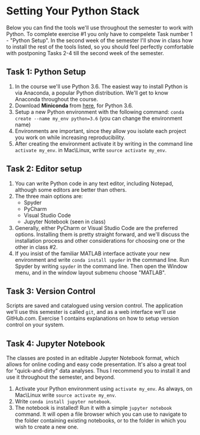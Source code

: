 # Setting Your Python Stack

Below you can find the tools we'll use throughout the semester to work with Python. To complete exercise #1 you only have
to compelete Task number 1 - "Python Setup". In the second week of the semester I'll show in class how to install
the rest of the tools listed, so you should feel perfectly comfortable with postponing Tasks 2-4 till the second
week of the semester.

## Task 1: Python Setup
1. In the course we'll use Python 3.6. The easiest way to install Python is via 
Anaconda, a popular Python distribution. We'll get to know Anaconda throughout
the course.
2. Download __Miniconda__ from [here](https://conda.io/miniconda.html), for Python 3.6.
3. Setup a new Python environment with the following command: 
`conda create --name my_env python=3.6` (you can change the environment name)
4. Environments are important, since they allow you isolate each project you work on
while increasing reproducibility.
5. After creating the environment activate it by writing in the command line `activate my_env`. 
in Mac\Linux, write `source activate my_env`. 

## Task 2: Editor setup
1. You can write Python code in any text editor, including Notepad, although some
editors are better than others.
2. The three main options are:
    - Spyder
    - PyCharm
    - Visual Studio Code
    - Jupyter Notebook (seen in class)
3. Generally, either PyCharm or Visual Studio Code are the preferred options. Installing
them is pretty straight forward, and we'll discuss the installation process and other considerations for choosing
 one or the other in class #2.
3. If you insist of the familiar MATLAB interface activate your new environment
 and write `conda install spyder` in the command line. Run Spyder by writing
 `spyder` in the command line. Then open the Window menu, and in the window layout submenu 
 choose "MATLAB".

## Task 3: Version Control
Scripts are saved and catalogued using version control. The application we'll use this semester is called `git`, and
as a web interface we'll use GitHub.com. Exercise 1 contains explanations on how to setup version control on
your system.

## Task 4: Jupyter Notebook
The classes are posted in an editable Jupyter Notebook format, which allows for online coding and easy code presentation.
It's also a great tool for "quick-and-dirty" data analyses. Thus I recommend you to install it and use it throughout the semester,
and beyond.

1. Activate your Python environment using `activate my_env`. As always, on Mac\Linux write `source activate my_env`.
2. Write `conda install jupyter notebook`.
3. The notebook is installed! Run it with a simple `jupyter notebook` command. It will open a file browser which you can
use to navigate to the folder containing existing notebooks, or to the folder in which you wish to create a new one.


